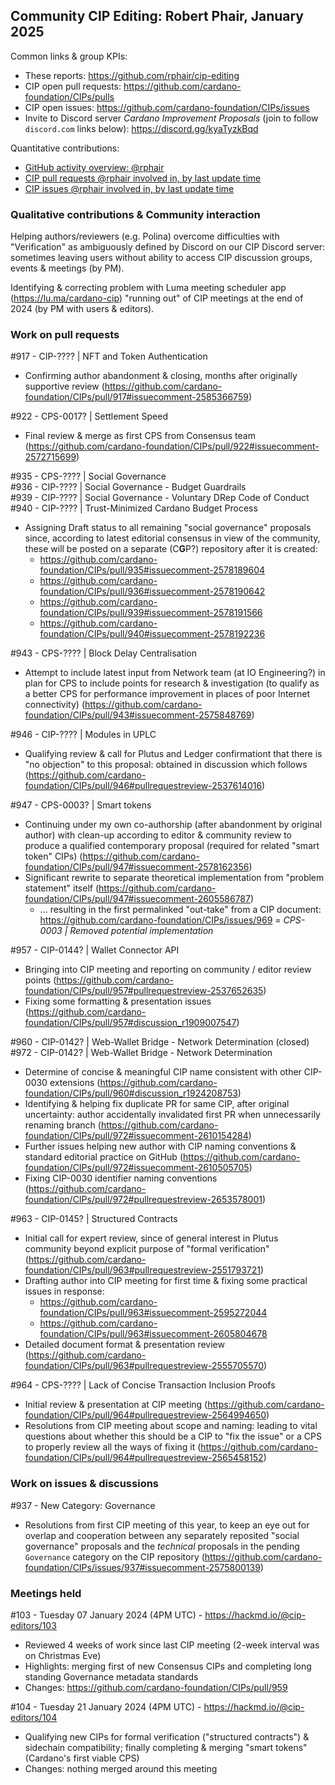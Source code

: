 ## Community CIP Editing: Robert Phair, January 2025

Common links & group KPIs:
- These reports: https://github.com/rphair/cip-editing
- CIP open pull requests: https://github.com/cardano-foundation/CIPs/pulls
- CIP open issues: https://github.com/cardano-foundation/CIPs/issues
- Invite to Discord server _Cardano Improvement Proposals_ (join to follow `discord.com` links below): https://discord.gg/kyaTyzkBqd

Quantitative contributions:
- [GitHub activity overview: @rphair](https://github.com/rphair)
- [CIP pull requests @rphair involved in, by last update time](https://github.com/cardano-foundation/CIPs/pulls?q=is%3Apr+involves%3Arphair+sort%3Aupdated-desc)
- [CIP issues @rphair involved in, by last update time](https://github.com/cardano-foundation/CIPs/issues?q=is%3Aissue+involves%3Arphair+sort%3Aupdated-desc)

### Qualitative contributions & Community interaction

Helping authors/reviewers (e.g. Polina) overcome difficulties with "Verification" as ambiguously defined by Discord on our CIP Discord server: sometimes leaving users without ability to access CIP discussion groups, events & meetings (by PM).

Identifying & correcting problem with Luma meeting scheduler app (https://lu.ma/cardano-cip) "running out" of CIP meetings at the end of 2024 (by PM with users & editors).

### Work on pull requests

#917 - CIP-???? | NFT and Token Authentication
- Confirming author abandonment & closing, months after originally supportive review (https://github.com/cardano-foundation/CIPs/pull/917#issuecomment-2585366759)

#922 - CPS-0017? | Settlement Speed
- Final review & merge as first CPS from Consensus team (https://github.com/cardano-foundation/CIPs/pull/922#issuecomment-2572715699)

#935 - CPS-???? | Social Governance<br>
#936 - CIP-???? | Social Governance - Budget Guardrails<br>
#939 - CIP-???? | Social Governance - Voluntary DRep Code of Conduct<br>
#940 - CIP-???? | Trust-Minimized Cardano Budget Process
- Assigning Draft status to all remaining "social governance" proposals since, according to latest editorial consensus in view of the community, these will be posted on a separate (C**G**P?) repository after it is created:
  - https://github.com/cardano-foundation/CIPs/pull/935#issuecomment-2578189604
  - https://github.com/cardano-foundation/CIPs/pull/936#issuecomment-2578190642
  - https://github.com/cardano-foundation/CIPs/pull/939#issuecomment-2578191566
  - https://github.com/cardano-foundation/CIPs/pull/940#issuecomment-2578192236

#943 - CPS-???? | Block Delay Centralisation
- Attempt to include latest input from Network team (at IO Engineering?) in plan for CPS to include points for research & investigation (to qualify as a better CPS for performance improvement in places of poor Internet connectivity) (https://github.com/cardano-foundation/CIPs/pull/943#issuecomment-2575848769)

#946 - CIP-???? | Modules in UPLC
- Qualifying review & call for Plutus and Ledger confirmationt that there is "no objection" to this proposal: obtained in discussion which follows (https://github.com/cardano-foundation/CIPs/pull/946#pullrequestreview-2537614016)

#947 - CPS-0003? | Smart tokens
- Continuing under my own co-authorship (after abandonment by original author) with clean-up according to editor & community review to produce a qualified contemporary proposal (required for related "smart token" CIPs) (https://github.com/cardano-foundation/CIPs/pull/947#issuecomment-2578162356)
- Significant rewrite to separate theoretical implementation from "problem statement" itself (https://github.com/cardano-foundation/CIPs/pull/947#issuecomment-2605586787)
  - ... resulting in the first permalinked "out-take" from a CIP document: https://github.com/cardano-foundation/CIPs/issues/969 = _CPS-0003 | Removed potential implementation_

#957 - CIP-0144? | Wallet Connector API
- Bringing into CIP meeting and reporting on community / editor review points (https://github.com/cardano-foundation/CIPs/pull/957#pullrequestreview-2537652635)
- Fixing some formatting & presentation issues (https://github.com/cardano-foundation/CIPs/pull/957#discussion_r1909007547)

#960 - CIP-0142? | Web-Wallet Bridge - Network Determination (closed)<br>
#972 - CIP-0142? | Web-Wallet Bridge - Network Determination
- Determine of concise & meaningful CIP name consistent with other CIP-0030 extensions (https://github.com/cardano-foundation/CIPs/pull/960#discussion_r1924208753)
- Identifying & helping fix duplicate PR for same CIP, after original uncertainty: author accidentally invalidated first PR when unnecessarily renaming branch (https://github.com/cardano-foundation/CIPs/pull/972#issuecomment-2610154284)
- Further issues helping new author with CIP naming conventions & standard editorial practice on GitHub (https://github.com/cardano-foundation/CIPs/pull/972#issuecomment-2610505705)
- Fixing CIP-0030 identifier naming conventions (https://github.com/cardano-foundation/CIPs/pull/972#pullrequestreview-2653578001)

#963 - CIP-0145? | Structured Contracts
- Initial call for expert review, since of general interest in Plutus community beyond explicit purpose of "formal verification" (https://github.com/cardano-foundation/CIPs/pull/963#pullrequestreview-2551793721)
- Drafting author into CIP meeting for first time & fixing some practical issues in response:
  - https://github.com/cardano-foundation/CIPs/pull/963#issuecomment-2595272044
  - https://github.com/cardano-foundation/CIPs/pull/963#issuecomment-2605804678
- Detailed document format & presentation review (https://github.com/cardano-foundation/CIPs/pull/963#pullrequestreview-2555705570)

#964 - CPS-???? | Lack of Concise Transaction Inclusion Proofs
- Initial review & presentation at CIP meeting (https://github.com/cardano-foundation/CIPs/pull/964#pullrequestreview-2564994650)
- Resolutions from CIP meeting about scope and naming: leading to vital questions about whether this should be a CIP to "fix the issue" or a CPS to properly review all the ways of fixing it (https://github.com/cardano-foundation/CIPs/pull/964#pullrequestreview-2565458152)

### Work on issues & discussions

#937 - New Category: Governance
- Resolutions from first CIP meeting of this year, to keep an eye out for overlap and cooperation between any separately reposited "social governance" proposals and the _technical_ proposals in the pending `Governance` category on the CIP repository (https://github.com/cardano-foundation/CIPs/issues/937#issuecomment-2575800139)

### Meetings held

#103 - Tuesday 07 January 2024 (4PM UTC) - https://hackmd.io/@cip-editors/103
- Reviewed 4 weeks of work since last CIP meeting (2-week interval was on Christmas Eve)
- Highlights: merging first of new Consensus CIPs and completing long standing Governance metadata standards
- Changes: https://github.com/cardano-foundation/CIPs/pull/959

#104 - Tuesday 21 January 2024 (4PM UTC) - https://hackmd.io/@cip-editors/104
- Qualifying new CIPs for formal verification ("structured contracts") & sidechain compatibility; finally completing & merging "smart tokens" (Cardano's first viable CPS)
- Changes: nothing merged around this meeting
